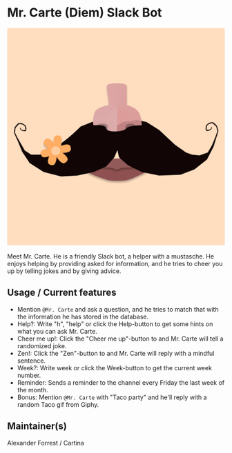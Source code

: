 # Mr. Carte (Diem) Slack Bot

![Mr. Carte profile img](https://raw.githubusercontent.com/cartina-tech/mr-carte-slack-bot/main/assets/Mr_Carte_Diem.png?token=GHSAT0AAAAAACBRY7YTN3VHLAVEKOB2SLDKZB6O7GQ)

Meet Mr. Carte. He is a friendly Slack bot, a helper with a mustasche. He enjoys helping by providing asked for information, and he tries to cheer you up by telling jokes and by giving advice.

## Usage / Current features

- Mention ```@Mr. Carte``` and ask a question, and he tries to match that with the information he has stored in the database.
- Help?: Write "h", "help" or click the Help-button to get some hints on what you can ask Mr. Carte.
- Cheer me up!: Click the "Cheer me up"-button to and Mr. Carte will tell a randomized joke.
- Zen!: Click the "Zen"-button to and Mr. Carte will reply with a mindful sentence.
- Week?: Write week or click the Week-button to get the current week number.
- Reminder: Sends a reminder to the channel every Friday the last week of the month.
- Bonus: Mention ```@Mr. Carte``` with "Taco party" and he'll reply with a random Taco gif from Giphy.

## Maintainer(s)

Alexander Forrest / Cartina